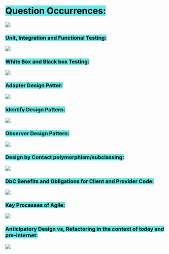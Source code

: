 
# <mark style="background: #69E7E4;">Question Occurrences:</mark>

![](https://i.imgur.com/GYXGKQD.png)


### <mark style="background: #69E7E4;">Unit, Integration and Functional Testing:</mark>

![](https://i.imgur.com/rat6rW7.png)

### <mark style="background: #69E7E4;">White Box and Black box Testing:</mark>

![](https://i.imgur.com/fBkpLVO.png)

### <mark style="background: #69E7E4;">Adapter Design Patter:</mark>

![](https://i.imgur.com/ihGVNK8.png)

### <mark style="background: #69E7E4;">Identify Design Pattern:</mark>

![](https://i.imgur.com/SSn3eNu.png)


### <mark style="background: #69E7E4;">Observer Design Pattern:</mark>

![](https://i.imgur.com/cTK0rNP.png)


### <mark style="background: #69E7E4;">Design by Contact polymorphism/subclassing:</mark>

![](https://i.imgur.com/I2ZGiro.png)

### <mark style="background: #69E7E4;">DbC Benefits and Obligations for Client and Provider Code:</mark>

![](https://i.imgur.com/Ll2gKJe.png)

### <mark style="background: #69E7E4;">Key Processes of Agile:</mark>

![](https://i.imgur.com/5x7i91F.png)


### <mark style="background: #69E7E4;">Anticipatory Design vs, Refactoring in the context of today and pre-internet:</mark>

![](https://i.imgur.com/VgXwsS3.png)
